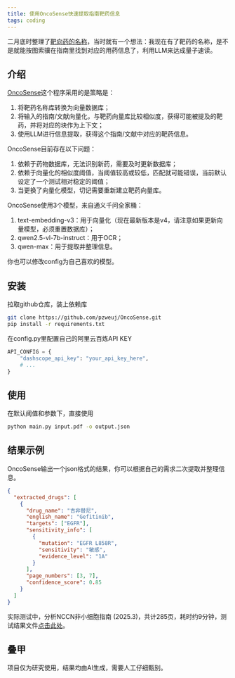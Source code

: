 ```yaml
---
title: 使用OncoSense快速提取指南靶药信息
tags: coding
---
```


二月底时整理了[靶向药的名称](https://pzweuj.github.io/posts/Cancer_Drug_Name)，当时就有一个想法：我现在有了靶药的名称，是不是就能按图索骥在指南里找到对应的用药信息了，利用LLM来达成量子速读。

## 介绍

[OncoSense](https://github.com/pzweuj/OncoSense)这个程序采用的是策略是：

1. 将靶药名称库转换为向量数据库；
2. 将输入的指南/文献向量化，与靶药向量库比较相似度，获得可能被提及的靶药，并将对应的块作为上下文；
3. 使用LLM进行信息提取，获得这个指南/文献中对应的靶药信息。

OncoSense目前存在以下问题：

1. 依赖于药物数据库，无法识别新药，需要及时更新数据库；
2. 依赖于向量化的相似度阈值，当阈值较高或较低，匹配就可能错误，当前默认设定了一个测试相对稳定的阈值；
3. 当更换了向量化模型，切记需要重新建立靶药向量库。


OncoSense使用3个模型，来自通义千问全家桶：

1. text-embedding-v3：用于向量化（现在最新版本是v4，请注意如果更新向量模型，必须重置数据库）；
2. qwen2.5-vl-7b-instruct：用于OCR；
3. qwen-max：用于提取并整理信息。

你也可以修改config为自己喜欢的模型。


## 安装

拉取github仓库，装上依赖库

```bash
git clone https://github.com/pzweuj/OncoSense.git
pip install -r requirements.txt
```

在config.py里配置自己的阿里云百炼API KEY

```python
API_CONFIG = {
    "dashscope_api_key": "your_api_key_here",
    # ...
}
```


## 使用

在默认阈值和参数下，直接使用

```bash
python main.py input.pdf -o output.json
```


## 结果示例

OncoSense输出一个json格式的结果，你可以根据自己的需求二次提取并整理信息。

```json
{
  "extracted_drugs": [
    {
      "drug_name": "吉非替尼",
      "english_name": "Gefitinib",
      "targets": ["EGFR"],
      "sensitivity_info": [
        {
          "mutation": "EGFR L858R",
          "sensitivity": "敏感",
          "evidence_level": "1A"
        }
      ],
      "page_numbers": [3, 7],
      "confidence_score": 0.85
    }
  ]
}
```

实际测试中，分析NCCN非小细胞指南 (2025.3)，共计285页，耗时约9分钟，测试结果文件[点击此处](https://github.com/pzweuj/OncoSense/blob/main/test/%5BNCCN%5D%5BNon-Small%20Cell%20Lung%20Cancer%5D%5B3.2025%5D.json)。


## 叠甲

项目仅为研究使用，结果均由AI生成，需要人工仔细甄别。

